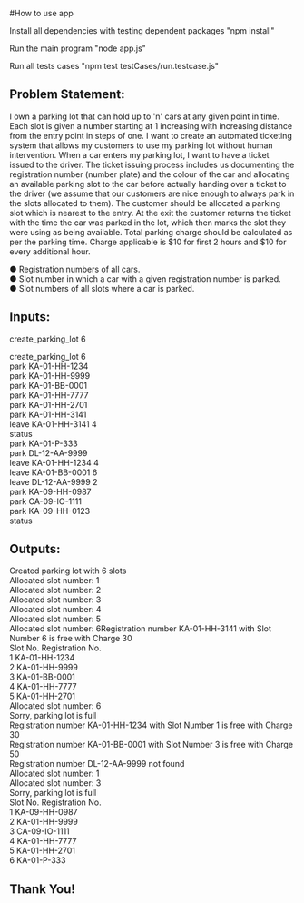 #How to use app

Install all dependencies with testing dependent packages
"npm install"

Run the main program
"node app.js"

Run all tests cases
"npm test testCases/run.testcase.js"


Problem Statement:
-----------------------
I own a parking lot that can hold up to 'n' cars at any given point in time. Each slot is 
given a number starting at 1 increasing with increasing distance from the entry point 
in steps of one. I want to create an automated ticketing system that allows my 
customers to use my parking lot without human intervention.
When a car enters my parking lot, I want to have a ticket issued to the driver. The 
ticket issuing process includes us documenting the registration number (number 
plate) and the colour of the car and allocating an available parking slot to the car 
before actually handing over a ticket to the driver (we assume that our customers are 
nice enough to always park in the slots allocated to them). The customer should be 
allocated a parking slot which is nearest to the entry. At the exit the customer returns 
the ticket with the time the car was parked in the lot, which then marks the slot they 
were using as being available. Total parking charge should be calculated as per the 
parking time. Charge applicable is $10 for first 2 hours and $10 for every additional 
hour. <br />

● Registration numbers of all cars. <br />
● Slot number in which a car with a given registration number is parked. <br />
● Slot numbers of all slots where a car is parked.<br />


Inputs:
----------------------
create_parking_lot 6 <br />

create_parking_lot 6 <br />
park KA-01-HH-1234 <br />
park KA-01-HH-9999 <br />
park KA-01-BB-0001 <br />
park KA-01-HH-7777 <br />
park KA-01-HH-2701 <br />
park KA-01-HH-3141 <br />
leave KA-01-HH-3141 4 <br />
status <br />
park KA-01-P-333 <br />
park DL-12-AA-9999 <br />
leave KA-01-HH-1234 4 <br />
leave KA-01-BB-0001 6 <br />
leave DL-12-AA-9999 2 <br />
park KA-09-HH-0987 <br />
park CA-09-IO-1111 <br />
park KA-09-HH-0123 <br />
status <br />

Outputs: 
------------------
Created parking lot with 6 slots <br />
Allocated slot number: 1 <br />
Allocated slot number: 2 <br />
Allocated slot number: 3 <br />
Allocated slot number: 4 <br />
Allocated slot number: 5 <br />
Allocated slot number: 6Registration number KA-01-HH-3141 with Slot Number 6 is free with Charge 30 <br />
Slot No. Registration No. <br />
1 KA-01-HH-1234 <br />
2 KA-01-HH-9999 <br />
3 KA-01-BB-0001 <br />
4 KA-01-HH-7777 <br />
5 KA-01-HH-2701 <br />
Allocated slot number: 6 <br />
Sorry, parking lot is full <br />
Registration number KA-01-HH-1234 with Slot Number 1 is free with Charge 30 <br />
Registration number KA-01-BB-0001 with Slot Number 3 is free with Charge 50 <br />
Registration number DL-12-AA-9999 not found <br />
Allocated slot number: 1 <br />
Allocated slot number: 3 <br />
Sorry, parking lot is full <br />
Slot No. Registration No. <br />
1 KA-09-HH-0987 <br />
2 KA-01-HH-9999 <br />
3 CA-09-IO-1111 <br />
4 KA-01-HH-7777 <br />
5 KA-01-HH-2701 <br />
6 KA-01-P-333 <br />


Thank You!
----------

